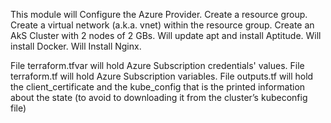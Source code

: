 This module will
Configure the Azure Provider.
Create a resource group.
Create a virtual network (a.k.a. vnet) within the resource group.
Create an AkS Cluster with 2 nodes of 2 GBs.
Will update apt and install Aptitude.
Will install Docker.
Will Install Nginx.

File terraform.tfvar will hold Azure Subscription credentials' values.
File terraform.tf will hold Azure Subscription variables.
File outputs.tf will hold the client_certificate and the kube_config that is the printed information about the state 
(to avoid to downloading it from the cluster’s kubeconfig file)